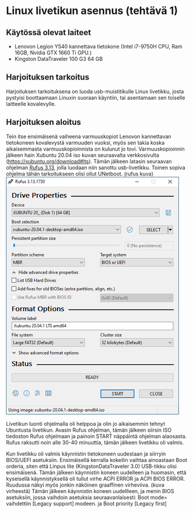 # Linux livetikun asennus (tehtävä 1)

## Käytössä olevat laiteet

 - Lenovon Legion Y540 kannettava tietokone (Intel i7-9750H CPU, Ram 16GB, Nvidia GTX 1660 Ti GPU.)
 - Kingston DataTraveler 100 G3 64 GB

## Harjoituksen tarkoitus
Harjoituksen tarkoituksena on luoda usb-muistitikulle Linux livetikku, josta pystyisi boottaamaan Linuxin suoraan käyntiin, tai asentamaan sen toiselle laitteelle kovalevylle.
## Harjoituksen aloitus
Tein itse ensimäisenä vaiheena varmuuskopiot Lenovon kannettavan tietokoneen kovalevystä varmuuden vuoksi, myös sen takia koska aikaisemmasta varmuuskopioinnista on kulunut jo tovi.
Varmuuskopioinnin jälkeen hain Xubuntu 20.04 iso kuvan seuraavalta verkkosivulta (https://xubuntu.org/download#lts).
Tämän jälkeen latasin seuraavan ohjelman [Rufus 3.13](https://rufus.ie/), jolla luodaan niin sanottu usb-livetikku. Toinen sopiva ohjelma tähän tarkoitukseen olisi ollut UNetboot.
(rufus kuva)
![rufus](https://github.com/nikhuk/linuxpalvelimet/blob/main/xubuntu20.04.PNG?raw=true)

Livetikun luonti ohjelmalla oli helppoa ja olin jo aikaisemmin tehnyt Ubuntusta livetikun. Avasin Rufus ohjelman, tämän jälkeen siirsin ISO tiedoston Rufus ohjelmaan ja painoin START näppäintä ohjelman alaosasta. Rufus raksutti noin alle 30-40 minuuttia, tämän jälkeen livetikku oli valmis.

Kun livetikku oli valmis käynnistin tietokoneen uudestaan ja siirryin BIOS/UEFI asetuksiin.
Ensimäisellä kerralla kokeilin vaihtaa ainoastaan Boot orderia, siten että Linpus lite (KingstonDataTraveler 3.0) USB-tikku olisi ensimäisenä. Tämän jälkeen käynnistin koneen uudelleen ja huomasin, että kyseisellä käynnistyksellä oli tullut virhe ACPI ERROR ja ACPI BIOS ERROR. Ruudussa näkyi myös jonkin näköinen graaffinen virheviiva.
(kuva virheestä)
Tämän jälkeen käynnistin koneen uudellleen, ja menin BIOS asetuksiin, jossa vaihdoin asetuksia seuraavanlaisesti: Boot mode= vaihdettiin [Legacy support] modeen. ja Boot priority [Legacy first]



